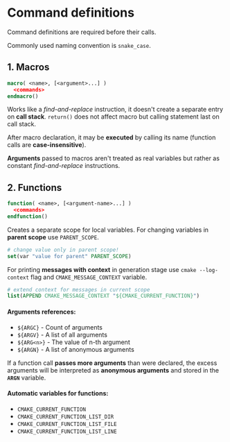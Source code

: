# Command definitions

Command definitions are required before their calls.

Commonly used naming convention is `snake_case`.

## 1. Macros

```cmake
macro( <name>, [<argument>...] )
  <commands>
endmacro()
```

Works like a _find-and-replace_ instruction, it doesn't create a separate entry on **call stack**.
`return()` does not affect macro but calling statement last on call stack.

After macro declaration, it may be **executed** by calling its name (function calls are **case-insensitive**).

**Arguments** passed to macros aren't treated as real variables but rather as constant _find-and-replace_ instructions.


## 2. Functions

```cmake
function( <name>, [<argument-name>...] )
  <commands>
endfunction()
```

Creates a separate scope for local variables.
For changing variables in **parent scope** use `PARENT_SCOPE`.

```cmake
# change value only in parent scope!
set(var "value for parent" PARENT_SCOPE)
```

For printing **messages with context** in generation stage use `cmake --log-context` flag and `CMAKE_MESSAGE_CONTEXT` variable.

```cmake
# extend context for messages in current scope
list(APPEND CMAKE_MESSAGE_CONTEXT "${CMAKE_CURRENT_FUNCTION}")
```

#### **Arguments** references:

* `${ARGC}`  - Count of arguments
* `${ARGV}`  - A list of all arguments
* `${ARG<n>}`  - The value of n-th argument
* `${ARGN}`  - A list of anonymous arguments

If a function call **passes more arguments** than were declared,
the excess arguments will be interpreted as **anonymous arguments** and stored in the **`ARGN`** variable.

#### Automatic variables for functions:

* `CMAKE_CURRENT_FUNCTION`
* `CMAKE_CURRENT_FUNCTION_LIST_DIR`
* `CMAKE_CURRENT_FUNCTION_LIST_FILE`
* `CMAKE_CURRENT_FUNCTION_LIST_LINE`
